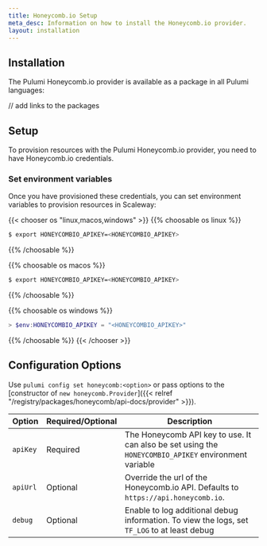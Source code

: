 ```yaml
---
title: Honeycomb.io Setup
meta_desc: Information on how to install the Honeycomb.io provider.
layout: installation
---
```


## Installation

The Pulumi Honeycomb.io provider is available as a package in all Pulumi languages:

// add links to the packages

## Setup

To provision resources with the Pulumi Honeycomb.io provider, you need to have Honeycomb.io credentials.

### Set environment variables

Once you have provisioned these credentials, you can set environment variables to provision resources in Scaleway:

{{< chooser os "linux,macos,windows" >}}
{{% choosable os linux %}}

```bash
$ export HONEYCOMBIO_APIKEY=<HONEYCOMBIO_APIKEY>
```

{{% /choosable %}}

{{% choosable os macos %}}

```bash
$ export HONEYCOMBIO_APIKEY=<HONEYCOMBIO_APIKEY>
```

{{% /choosable %}}

{{% choosable os windows %}}

```powershell
> $env:HONEYCOMBIO_APIKEY = "<HONEYCOMBIO_APIKEY>"
```

{{% /choosable %}}
{{< /chooser >}}

## Configuration Options

Use `pulumi config set honeycomb:<option>` or pass options to the [constructor of `new honeycomb.Provider`]({{< relref "/registry/packages/honeycomb/api-docs/provider" >}}).

| Option   | Required/Optional | Description                                                                                          |
|----------|-------------------|------------------------------------------------------------------------------------------------------|
| `apiKey` | Required          | The Honeycomb API key to use. It can also be set using the `HONEYCOMBIO_APIKEY` environment variable |
| `apiUrl` | Optional          | Override the url of the Honeycomb.io API. Defaults to `https://api.honeycomb.io`.                    |
| `debug`  | Optional          | Enable to log additional debug information. To view the logs, set `TF_LOG` to at least debug         |

